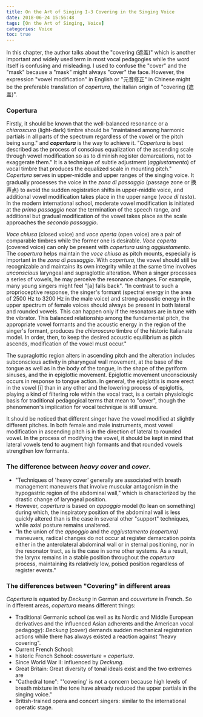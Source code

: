 ```yaml
---
title: On the Art of Singing I-3 Covering in the Singing Voice
date: 2018-06-24 15:56:48
tags: [On the Art of Singing, Voice]
categories: Voice
toc: true
---
```


In this chapter, the author talks about the "covering (遮盖)" which is another important and widely used term in most vocal pedagogies while the word itself is confusing and misleading. I used to confuse the "cover" and the "mask" because a "mask" might always "cover" the face. However, the expression "vowel modification" in English or "元音修正" in Chinese might be the preferable translation of *copertura*, the italian origin of "covering (遮盖)".

<!--more-->

### Copertura
Firstly, it should be known that the well-balanced resonance or a *chiaroscuro* (light-dark) timbre should be "maintained among harmonic partials in all parts of the spectrum regardless of the vowel or the pitch being sung." and ***copertura*** is the way to achieve it. "*Copertura* is best described as the process of conscious equalization of the ascending scale through vowel modification so as to diminish register demarcations, not to exaggerate them." It is a technique of subtle adjustment (*aggiustamento*) of vocal timbre that produces the equalized scale in mounting pitch." *Copertura* serves in upper-middle and upper ranges of the singing voice. It gradually processes the voice in the *zona di passaggio* (passage zone or 换声点) to avoid the sudden registration shifts in upper-middle voice, and additional vowel modification takes place in the upper range (*voce di testa*). In the modern international school, moderate vowel modification is initiated at the *primo passaggio* near the termination of the speech range, and additional but gradual modification of the vowel takes place as the scale approaches the *secondo passaggio*.

*Voce chiusa* (closed voice) and *voce aperta* (open voice) are a pair of comparable timbres while the former one is desirable. *Voce coperta* (covered voice) can only be present with *copertura* using *aggiustamento*. The *copertura* helps maintain the *voce chiusa* as pitch mounts, especially is important in the *zona di passaggio*. With *copertura*, the vowel should still be recognizable and maintains its own integrity while at the same time involves *unconscious* laryngeal and supraglottic alteration.  When a singer processes a series of vowels, he may perceive the resonance changes. For example, many young singers might feel "[a] falls back". "In contrast to such a proprioceptive response, the singer's formant (spectral energy in the area of 2500 Hz to 3200 Hz in the male voice) and strong acoustic energy in the upper spectrum of female voices should always be present in both lateral and rounded vowels. This can happen only if the resonators are in tune with the vibrator. This balanced relationship among the fundamental pitch, the appropriate vowel formants and the acoustic energy in the region of the singer's formant, produces the *chiaroscuro* timbre of the historic Italianate model. In order, then, to keep the desired acoustic equilibrium as pitch ascends, modification of the vowel must occur." 

The supraglottic region alters in ascending pitch and the alteration includes subconscious activity in pharyngeal wall movement, at the base of the tongue as well as in the body of the tongue, in the shape of the pyriform sinuses, and the in epiglottic movement. Epiglottic movement unconsciously occurs in response to tongue action. In general, the epiglottis is more erect in  the vowel [i] than in any other and the lowering process of epiglottis, playing a kind of filtering role within the vocal tract,  is a certain physiologic basis for traditional pedagogical terms that mean to "cover", though the phenomenon's implication for vocal technique is still unsure.

It should be noticed that different singer have the vowel modified at slightly different pitches. In both female and male instruments, most vowel modification in ascending pitch is in the direction of lateral to rounded vowel. In the process of modifying the vowel, it should be kept in mind that lateral vowels tend to augment high formants and that rounded vowels strengthen low formants.

### The difference between *heavy cover* and *cover*. 
 - "Techniques of 'heavy cover' generally are associated with breath management maneuvers that involve muscular antagonism in the hypogastric region of the abdominal wall," which is characterized by the drastic change of laryngeal position. 
 - However, *copertura* is based on *appoggio* model (to lean on something) during which, the inspiratory position of the abdominal wall is less quickly altered than is the case in several other "support" techniques, while axial posture remains unaltered.
- "In the union of the *appoggio* and the *aggiustamento (copertura)* maneuvers, radical changes do not occur at register demarcation points either in the anterolateral abdominal wall or in sternal positioning, nor in the resonator tract, as is the case in some other systems. As a result, the larynx remains in a stable position throughout the *copertura* process, maintaining its relatively low, poised position regardless of register events."

### The differences between "Covering" in different areas
*Copertura* is equated by *Deckung* in German and *couverture* in French. So in different areas, *copertura* means different things:
 - Traditional Germanic school (as well as its Nordic and Middle European derivatives and the influenced Asian adherents and the American vocal pedagogy): *Deckung* (cover) demands sudden mechanical registration actions while there has always existed a reaction against "heavy covering".
 - Current French School: 
  - historic French School: *couverture* = *copertura*.
  - Since World War II: influenced by *Deckung*.
 - Great Britain: Great diversity of tonal ideals exist and the two extremes are
  - "Cathedral tone": "'covering' is not a concern because high levels of breath mixture in the tone have already reduced the upper partials in the singing voice."
  - British-trained opera and concert singers: similar to the international operatic stage.




